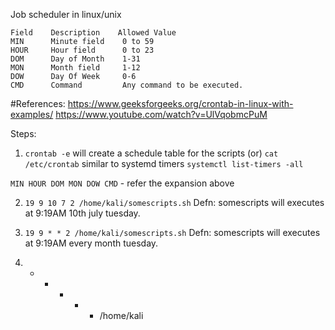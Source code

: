Job scheduler in linux/unix

```
Field    Description    Allowed Value
MIN      Minute field    0 to 59
HOUR     Hour field      0 to 23
DOM      Day of Month    1-31
MON      Month field     1-12
DOW      Day Of Week     0-6
CMD      Command         Any command to be executed.
```

#References:
https://www.geeksforgeeks.org/crontab-in-linux-with-examples/
https://www.youtube.com/watch?v=UlVqobmcPuM

Steps:
1) `crontab -e`  will create a schedule table for the scripts 
(or) `cat /etc/crontab`
similar to systemd timers `systemctl list-timers -all`

` MIN HOUR DOM MON DOW CMD ` - refer the expansion above

2) `19 9 10 7 2 /home/kali/somescripts.sh`
Defn: somescripts will executes at 9:19AM 10th july tuesday.

3) `19 9 * * 2 /home/kali/somescripts.sh`
Defn: somescripts will executes at 9:19AM every month tuesday.

4) * * * * * /home/kali
